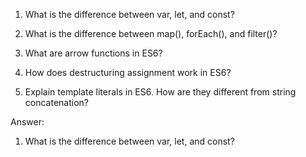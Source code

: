 1. What is the difference between var, let, and const?

2. What is the difference between map(), forEach(), and filter()?

3. What are arrow functions in ES6?

4. How does destructuring assignment work in ES6?

5. Explain template literals in ES6. How are they different from string concatenation?

Answer:

1. What is the difference between var, let, and const?